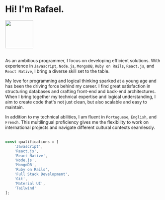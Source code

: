 # Hi! I'm Rafael.
<a href="https://www.linkedin.com/in/rafael-dalago/" target="_blank">
  <img src="https://img.shields.io/badge/LinkedIn-0077B5?style=for-the-badge&logo=linkedin&logoColor=white" width="90" />
</a>

<br />
<br />

As an ambitious programmer, I focus on developing efficient solutions. With experience in `Javascript`, `Node.js`, `MongoDB`, `Ruby on Rails`, `React.js`, and `React Native`, I bring a diverse skill set to the table.

My love for programming and logical thinking sparked at a young age and has been the driving force behind my career. I find great satisfaction in structuring databases and crafting front-end and back-end architectures. When I bring together my technical expertise and logical understanding, I aim to create code that's not just clean, but also scalable and easy to maintain.

In addition to my technical abilities, I am fluent in `Portuguese`, `English`, and `French`. This multilingual proficiency gives me the flexibility to work on international projects and navigate different cultural contexts seamlessly.
<br />
<br />

```javascript
const qualifications = [
    'Javascript',
    'React.js',
    'React Native',
    'Node.js',
    'MongoDB',
    'Ruby on Rails',
    'Full Stack Development',
    'Git',
    'Material UI',
    'Tailwind'
];
```
